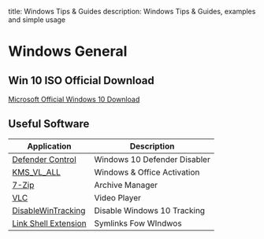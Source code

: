 title: Windows Tips & Guides
description: Windows Tips & Guides, examples and simple usage

# Windows General

## Win 10 ISO Official Download

[Microsoft Official Windows 10 Download](https://www.microsoft.com/en-us/software-download/windows10ISO)

## Useful Software

| Application                                                                    | Description                  |
|--------------------------------------------------------------------------------|------------------------------|
| [Defender Control](https://www.sordum.org/9480/defender-control-v1-3/)         | Windows 10 Defender Disabler |
| [KMS_VL_ALL](https://github.com/lixuy/KMS_VL_ALL)                              | Windows & Office Activation  |
| [7-Zip](https://www.7-zip.org/download.html)                                   | Archive Manager              |
| [VLC](https://www.videolan.org/vlc/index.html)                                 | Video Player                 |
| [DisableWinTracking](https://github.com/10se1ucgo/DisableWinTracking/releases) | Disable Windows 10 Tracking  |
| [Link Shell Extension](http://schinagl.priv.at/nt/hardlinkshellext/linkshellextension.html) | Symlinks Fow WIndwos  |
